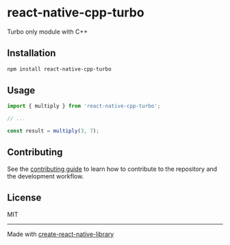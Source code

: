 # react-native-cpp-turbo

Turbo only module with C++

## Installation

```sh
npm install react-native-cpp-turbo
```

## Usage


```js
import { multiply } from 'react-native-cpp-turbo';

// ...

const result = multiply(3, 7);
```

## Contributing

See the [contributing guide](CONTRIBUTING.md) to learn how to contribute to the repository and the development workflow.

## License

MIT

---

Made with [create-react-native-library](https://github.com/callstack/react-native-builder-bob)
